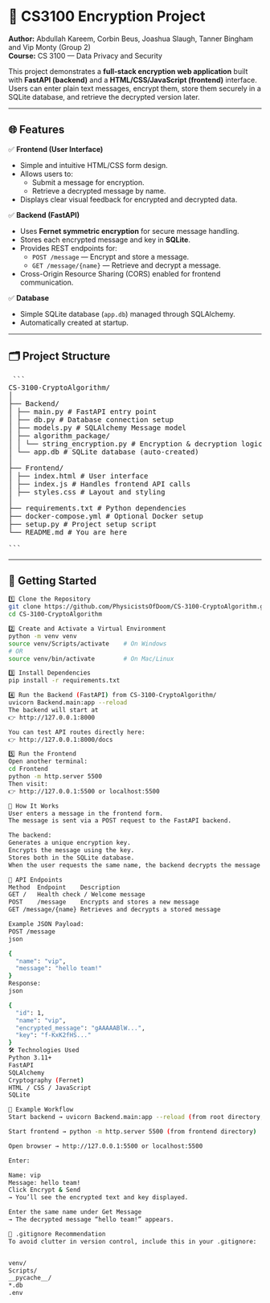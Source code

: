 # 🔐 CS3100 Encryption Project
**Author:** Abdullah Kareem, Corbin Beus, Joashua Slaugh, Tanner Bingham and Vip Monty (Group 2)  
**Course:** CS 3100 — Data Privacy and Security  

This project demonstrates a **full-stack encryption web application** built with **FastAPI (backend)** and a **HTML/CSS/JavaScript (frontend)** interface.  
Users can enter plain text messages, encrypt them, store them securely in a SQLite database, and retrieve the decrypted version later.

---

## 🌐 Features

✅ **Frontend (User Interface)**
- Simple and intuitive HTML/CSS form design.  
- Allows users to:
  - Submit a message for encryption.
  - Retrieve a decrypted message by name.
- Displays clear visual feedback for encrypted and decrypted data.

✅ **Backend (FastAPI)**
- Uses **Fernet symmetric encryption** for secure message handling.
- Stores each encrypted message and key in **SQLite**.
- Provides REST endpoints for:
  - `POST /message` — Encrypt and store a message.
  - `GET /message/{name}` — Retrieve and decrypt a message.
- Cross-Origin Resource Sharing (CORS) enabled for frontend communication.

✅ **Database**
- Simple SQLite database (`app.db`) managed through SQLAlchemy.
- Automatically created at startup.

---

## 🗂️ Project Structure
<pre> ```
CS-3100-CryptoAlgorithm/
│
├── Backend/
│ ├── main.py # FastAPI entry point
│ ├── db.py # Database connection setup
│ ├── models.py # SQLAlchemy Message model
│ ├── algorithm_package/
│ │ └── string_encryption.py # Encryption & decryption logic
│ └── app.db # SQLite database (auto-created)
│
├── Frontend/
│ ├── index.html # User interface
│ ├── index.js # Handles frontend API calls
│ ├── styles.css # Layout and styling
│
├── requirements.txt # Python dependencies
├── docker-compose.yml # Optional Docker setup
├── setup.py # Project setup script
└── README.md # You are here

``` </pre>

---

## 🚀 Getting Started

 

```bash
1️⃣ Clone the Repository
git clone https://github.com/PhysicistsOfDoom/CS-3100-CryptoAlgorithm.git
cd CS-3100-CryptoAlgorithm

2️⃣ Create and Activate a Virtual Environment
python -m venv venv
source venv/Scripts/activate    # On Windows
# OR
source venv/bin/activate        # On Mac/Linux

3️⃣ Install Dependencies
pip install -r requirements.txt

4️⃣ Run the Backend (FastAPI) from CS-3100-CryptoAlgorithm/
uvicorn Backend.main:app --reload
The backend will start at
👉 http://127.0.0.1:8000

You can test API routes directly here:
👉 http://127.0.0.1:8000/docs

5️⃣ Run the Frontend
Open another terminal:
cd Frontend
python -m http.server 5500
Then visit:
👉 http://127.0.0.1:5500 or localhost:5500

🧠 How It Works
User enters a message in the frontend form.
The message is sent via a POST request to the FastAPI backend.

The backend:
Generates a unique encryption key.
Encrypts the message using the key.
Stores both in the SQLite database.
When the user requests the same name, the backend decrypts the message and returns it.

📡 API Endpoints
Method	Endpoint	Description
GET	/	Health check / Welcome message
POST	/message	Encrypts and stores a new message
GET	/message/{name}	Retrieves and decrypts a stored message

Example JSON Payload:
POST /message
json

{
  "name": "vip",
  "message": "hello team!"
}
Response:
json

{
  "id": 1,
  "name": "vip",
  "encrypted_message": "gAAAAABlW...",
  "key": "f-KxK2fHS..."
}
🛠️ Technologies Used
Python 3.11+
FastAPI
SQLAlchemy
Cryptography (Fernet)
HTML / CSS / JavaScript
SQLite

📘 Example Workflow
Start backend → uvicorn Backend.main:app --reload (from root directory, which contains both backend and frontend directory)

Start frontend → python -m http.server 5500 (from frontend directory)

Open browser → http://127.0.0.1:5500 or localhost:5500

Enter:

Name: vip
Message: hello team!
Click Encrypt & Send
→ You’ll see the encrypted text and key displayed.

Enter the same name under Get Message
→ The decrypted message “hello team!” appears.

🧹 .gitignore Recommendation
To avoid clutter in version control, include this in your .gitignore:


venv/
Scripts/
__pycache__/
*.db
.env